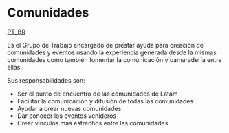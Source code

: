 # Comunidades
[PT_BR](https://github.com/thebergamo/gt-comunidades/blob/master/README_PT.md)

Es el Grupo de Trabajo encargado de prestar ayuda para creación de comunidades y eventos usando la experiencia generada desde la mismas comunidades como también fomentar la comunicación y camaradería entre ellas.

Sus responsabilidades son:

* Ser el punto de encuentro de las comunidades de Latam
* Facilitar la comunicación y difusión de todas las comunidades
* Ayudar a crear nuevas comunidades
* Dar conocer los eventos venideros
* Crear vínculos mas estrechos entre las comunidades
